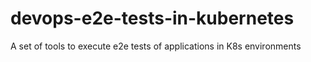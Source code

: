 # devops-e2e-tests-in-kubernetes
A set of tools to execute e2e tests of applications in K8s environments
